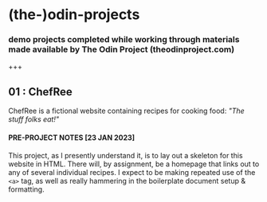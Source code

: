 # (the-)odin-projects
### demo projects completed while working through materials made available by The Odin Project (theodinproject.com)
+++
## **01** : ChefRee
ChefRee is a fictional website containing recipes for cooking food: *"The stuff folks eat!"*

#### PRE-PROJECT NOTES [23 JAN 2023]
This project, as I presently understand it, is to lay out a skeleton for this website in HTML. There will, by assignment, be a homepage that links out to any of several individual recipes. I expect to be making repeated use of the `<a>` tag, as well as really hammering in the boilerplate document setup & formatting.